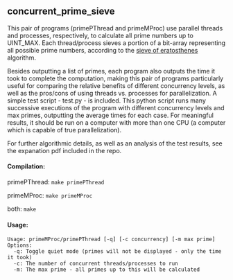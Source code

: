 concurrent_prime_sieve
----------------------

This pair of programs (primePThread and primeMProc) use parallel threads and processes, respectively, to calculate all prime numbers up to UINT_MAX.  Each thread/process sieves a portion of a bit-array representing all possible prime numbers, according to the [sieve of eratosthenes](http://en.wikipedia.org/wiki/Sieve_of_Eratosthenes) algorithm.

Besides outputting a list of primes, each program also outputs the time it took to complete the computation, making this pair of programs particularly useful for comparing the relative benefits of different concurrency levels, as well as the pros/cons of using threads vs. processes for parallelization.  A simple test script - test.py - is included.  This python script runs many successive executions of the program with different concurrency levels and max primes, outputting the average times for each case.  For meaningful results, it should be run on a computer with more than one CPU (a computer which is capable of true parallelization).

For further algorithmic details, as well as an analysis of the test results, see the expanation pdf included in the repo.

#### Compilation:

primePThread: `make primePThread`

primeMProc: `make primeMProc`

both: `make`

#### Usage:

    Usage: primeMProc/primePThread [-q] [-c concurrency] [-m max prime]
    Options:
      -q: Toggle quiet mode (primes will not be displayed - only the time it took)
      -c: The number of concurrent threads/processes to run
      -m: The max prime - all primes up to this will be calculated

